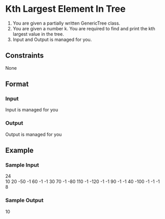 # Kth Largest Element In Tree

1. You are given a partially written GenericTree class.
2. You are given a number k. You are required to find and print the kth largest value in the tree.
3. Input and Output is managed for you.

## Constraints
None

## Format
### Input
Input is managed for you

### Output
Output is managed for you

## Example
### Sample Input

24  
10 20 -50 -1 60 -1 -1 30 70 -1 -80 110 -1 -120 -1 -1 90 -1 -1 40 -100 -1 -1 -1  
8  

### Sample Output
10


